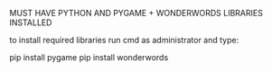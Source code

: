 MUST HAVE PYTHON AND PYGAME + WONDERWORDS LIBRARIES INSTALLED

to install required libraries run cmd as administrator and type:

pip install pygame pip install wonderwords
